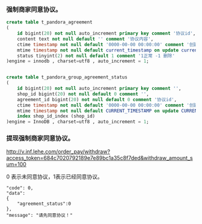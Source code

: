 ### 强制商家同意协议。

```sql
create table t_pandora_agreement
(
    id bigint(20) not null auto_increment primary key comment '协议id',
    content text not null default '' comment '协议内容',
    ctime timestamp not null default '0000-00-00 00:00:00' comment '创建时间',
    mtime timestamp not null default current_timestamp on update current_timestamp,
    status tinyint(2) not null default 1 comment '1正常 -1 删除'
)engine = innodb , charset=utf8 , auto_increment = 1;


create table t_pandora_group_agreement_status
(
    id bigint(20) not null auto_increment primary key comment '',
    shop_id bigint(20) not null default 0 comment '',
    agreement_id bigint(20) not null default 0 comment '协议id',
    ctime timestamp not null default '0000-00-00 00:00:00' comment '创建时间',
    mtime timestamp not null default CURRENT_TIMESTAMP on update CURRENT_TIMESTAMP comment '修改时间',
    index shop_id_index (shop_id)
)engine = InnoDB , charset=utf8 , auto_increment = 1;

```


### 提现强制商家同意协议。
<http://v.inf.lehe.com/order_pay/withdraw?access_token=684c7020792189e7e89bc1a35c8f7ded&withdraw_amount_sum=100>

0 表示未同意协议，1表示已经同意协议。
```
"code": 0,
"data": 
{
    "agreement_status":0
},
"message": "请先同意协议！"
```

